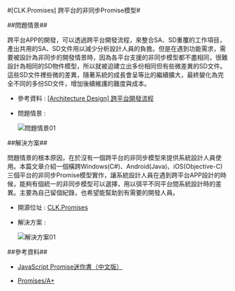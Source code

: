 #[CLK.Promises] 跨平台的非同步Promise模型#

##問題情景##

跨平台APP的開發，可以透過跨平台開發流程，來整合SA、SD重覆的工作項目，產出共用的SA、SD文件用以減少分析設計人員的負擔。但是在遇到功能需求，需要被設計為非同步的開發情景時，因為各平台支援的非同步模型都不盡相同，很難設計為相同的SD物件模型，所以就被迫建立出多份相同但有些微差異的SD文件。這些SD文件裡些微的差異，隨著系統的成長會呈等比的繼續擴大，最終變化為完全不同的多份SD文件，增加後續維護的難度與成本。

 - 參考資料 : [[Architecture Design] 跨平台開發流程](https://dotblogs.com.tw/clark/2015/03/27/150861)

 - 問題情景 :
 
	 ![問題情景01](https://raw.githubusercontent.com/Clark159/clark159.github.io/master/_posts/%5BCLK.Promises%5D/%5BCLK.Promises%5D%20%E8%B7%A8%E5%B9%B3%E5%8F%B0%E7%9A%84%E9%9D%9E%E5%90%8C%E6%AD%A5Promise%E6%A8%A1%E5%9E%8B/%E5%95%8F%E9%A1%8C%E6%83%85%E6%99%AF01.png)


##解決方案##

問題情景的根本原因，在於沒有一個跨平台的非同步模型來提供系統設計人員使用。本篇文章介紹一個橫跨Windows(C#)、Android(Java)、iOS(Objective-C)三個平台的非同步Promise模型實作，讓系統設計人員在遇到跨平台APP設計的時候，能夠有個統一的非同步模型可以選擇，用以弭平不同平台間系統設計時的差異。主要為自己留個紀錄，也希望能幫助到有需要的開發人員。

- 開源位址 : [CLK.Promises](https://github.com/Clark159/CLK.Promises)

- 解決方案 :
 
	![解決方案01](https://raw.githubusercontent.com/Clark159/clark159.github.io/master/_posts/%5BCLK.Promises%5D/%5BCLK.Promises%5D%20%E8%B7%A8%E5%B9%B3%E5%8F%B0%E7%9A%84%E9%9D%9E%E5%90%8C%E6%AD%A5Promise%E6%A8%A1%E5%9E%8B/%E8%A7%A3%E6%B1%BA%E6%96%B9%E6%A1%8801.png)


##參考資料##

- [JavaScript Promise迷你書（中文版）](http://liubin.github.io/promises-book/)

- [Promises/A+](https://promisesaplus.com/)
